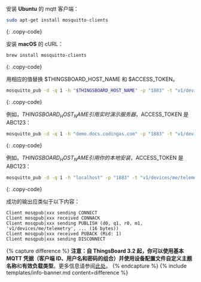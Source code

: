 安装 **Ubuntu** 的 mqtt 客户端：

```bash
sudo apt-get install mosquitto-clients
```
{: .copy-code}

安装 **macOS** 的 cURL：

```bash
brew install mosquitto-clients
```
{: .copy-code}


用相应的值替换 $THINGSBOARD_HOST_NAME 和 $ACCESS_TOKEN。

```bash
mosquitto_pub -d -q 1 -h "$THINGSBOARD_HOST_NAME" -p "1883" -t "v1/devices/me/telemetry" -u "$ACCESS_TOKEN" -m {"temperature":25}
```
{: .copy-code}

例如，$THINGSBOARD_HOST_NAME 引用实时演示服务器，$ACCESS_TOKEN 是 ABC123：

```bash
mosquitto_pub -d -q 1 -h "demo.docs.codingas.com" -p "1883" -t "v1/devices/me/telemetry" -u "ABC123" -m {"temperature":25}
```
{: .copy-code}

例如，$THINGSBOARD_HOST_NAME 引用你的本地安装，$ACCESS_TOKEN 是 ABC123：

```bash
mosquitto_pub -d -q 1 -h "localhost" -p "1883" -t "v1/devices/me/telemetry" -u "ABC123" -m {"temperature":25}
```
{: .copy-code}

成功的输出应类似于以下内容：

```text
Client mosqpub|xxx sending CONNECT
Client mosqpub|xxx received CONNACK
Client mosqpub|xxx sending PUBLISH (d0, q1, r0, m1, 'v1/devices/me/telemetry', ... (16 bytes))
Client mosqpub|xxx received PUBACK (Mid: 1)
Client mosqpub|xxx sending DISCONNECT
```

{% capture difference %}
**注意：**自 ThingsBoard 3.2 起，你可以使用基本 MQTT 凭据（客户端 ID、用户名和密码的组合）并使用设备配置文件自定义**主题名称**和**有效负载类型**。更多信息请参阅[此处](/docs/user-guide/device-profiles/#mqtt-transport-type)。
{% endcapture %}
{% include templates/info-banner.md content=difference %}
